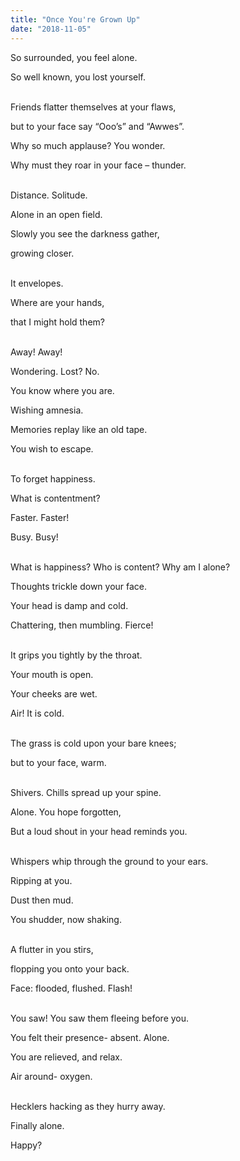 ```yaml
---
title: "Once You're Grown Up"
date: "2018-11-05"
---
```


So surrounded, you feel alone.

So well known, you lost yourself.

<br/>
Friends flatter themselves at your flaws,

but to your face say “Ooo’s” and “Awwes”.

Why so much applause? You wonder.

Why must they roar in your face – thunder.

<br/>
Distance. Solitude.

Alone in an open field.

Slowly you see the darkness gather,

growing closer.

<br/>
It envelopes.

Where are your hands,

that I might hold them?

<br/>
Away! Away!

Wondering. Lost? No.

You know where you are.

Wishing amnesia.

Memories replay like an old tape.

You wish to escape.

<br/>
To forget happiness.

What is contentment?

Faster. Faster!

Busy. Busy!

<br/>
What is happiness? Who is content? Why am I alone?

Thoughts trickle down your face.

Your head is damp and cold.

Chattering, then mumbling. Fierce!

<br/>
It grips you tightly by the throat.

Your mouth is open.

Your cheeks are wet.

Air! It is cold.

<br/>
The grass is cold upon your bare knees;

but to your face, warm.

<br/>
Shivers. Chills spread up your spine.

Alone. You hope forgotten,

But a loud shout in your head reminds you.

<br/>
Whispers whip through the ground to your ears.

Ripping at you.

Dust then mud.

You shudder, now shaking.

<br/>
A flutter in you stirs,

flopping you onto your back.

Face: flooded, flushed. Flash!

<br/>
You saw! You saw them fleeing before you.

You felt their presence- absent. Alone.

You are relieved, and relax.

Air around- oxygen.

<br/>
Hecklers hacking as they hurry away.

Finally alone.

Happy?